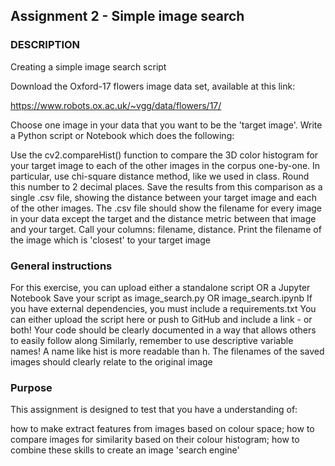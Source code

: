## Assignment 2 - Simple image search

### DESCRIPTION

Creating a simple image search script

Download the Oxford-17 flowers image data set, available at this link:

https://www.robots.ox.ac.uk/~vgg/data/flowers/17/


Choose one image in your data that you want to be the 'target image'. Write a Python script or Notebook which does the following:

Use the cv2.compareHist() function to compare the 3D color histogram for your target image to each of the other images in the corpus one-by-one.
In particular, use chi-square distance method, like we used in class. Round this number to 2 decimal places.
Save the results from this comparison as a single .csv file, showing the distance between your target image and each of the other images. The .csv file should show the filename for every image in your data except the target and the distance metric between that image and your target. Call your columns: filename, distance.
Print the filename of the image which is 'closest' to your target image


### General instructions

For this exercise, you can upload either a standalone script OR a Jupyter Notebook
Save your script as image_search.py OR image_search.ipynb
If you have external dependencies, you must include a requirements.txt
You can either upload the script here or push to GitHub and include a link - or both!
Your code should be clearly documented in a way that allows others to easily follow along
Similarly, remember to use descriptive variable names! A name like hist is more readable than h.
The filenames of the saved images should clearly relate to the original image


### Purpose

This assignment is designed to test that you have a understanding of:

how to make extract features from images based on colour space;
how to compare images for similarity based on their colour histogram;
how to combine these skills to create an image 'search engine'
